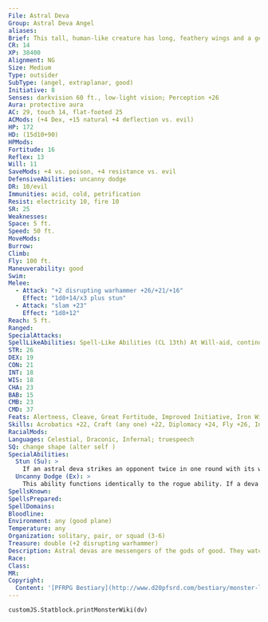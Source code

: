 ```yaml
---
File: Astral Deva
Group: Astral Deva Angel
aliases: 
Brief: This tall, human-like creature has long, feathery wings and a gentle inner radiance that makes it difficult to look directly at.
CR: 14
XP: 38400
Alignment: NG
Size: Medium
Type: outsider
SubType: (angel, extraplanar, good)
Initiative: 8
Senses: darkvision 60 ft., low-light vision; Perception +26
Aura: protective aura
AC: 29, touch 14, flat-footed 25
ACMods: (+4 Dex, +15 natural +4 deflection vs. evil)
HP: 172
HD: (15d10+90)
HPMods: 
Fortitude: 16
Reflex: 13
Will: 11
SaveMods: +4 vs. poison, +4 resistance vs. evil
DefensiveAbilities: uncanny dodge
DR: 10/evil
Immunities: acid, cold, petrification
Resist: electricity 10, fire 10
SR: 25
Weaknesses: 
Space: 5 ft.
Speed: 50 ft.
MoveMods: 
Burrow: 
Climb: 
Fly: 100 ft.
Maneuverability: good
Swim: 
Melee: 
  - Attack: "+2 disrupting warhammer +26/+21/+16"
    Effect: "1d8+14/x3 plus stun"
  - Attack: "slam +23"
    Effect: "1d8+12"
Reach: 5 ft.
Ranged: 
SpecialAttacks: 
SpellLikeAbilities: Spell-Like Abilities (CL 13th) At Will-aid, continual flame, detect evil, discern lies (DC 20), dispel evil (DC 21), dispel magic, holy aura (DC 24), holy smite (DC 20), holy word (DC 23), invisibility (self only), plane shift (DC 23), remove curse, remove disease, remove fear 7/day-cure light wounds, see invisibility 1/day-blade barrier (DC 22), heal
STR: 26
DEX: 19
CON: 21
INT: 18
WIS: 18
CHA: 23
BAB: 15
CMB: 23
CMD: 37
Feats: Alertness, Cleave, Great Fortitude, Improved Initiative, Iron Will, Power Attack, Toughness, Weapon Focus (warhammer)
Skills: Acrobatics +22, Craft (any one) +22, Diplomacy +24, Fly +26, Intimidate +24, Knowledge (planes) +22, Knowledge (religion) +19, Perception +26, Sense Motive +26, Stealth +22
RacialMods: 
Languages: Celestial, Draconic, Infernal; truespeech
SQ: change shape (alter self )
SpecialAbilities:
  Stun (Su): >
    If an astral deva strikes an opponent twice in one round with its warhammer, that creature must succeed on a DC 25 Fortitude save or be stunned for 1d6 rounds. The save DC is Strength-based.
  Uncanny Dodge (Ex): >
    This ability functions identically to the rogue ability. If a deva gains uncanny dodge from a class level, he instead gains improved uncanny dodge.
SpellsKnown: 
SpellsPrepared: 
SpellDomains: 
Bloodline: 
Environment: any (good plane)
Temperature: any
Organization: solitary, pair, or squad (3-6)
Treasure: double (+2 disrupting warhammer)
Description: Astral devas are messengers of the gods of good. They watch over planar travelers and sponsor powerful mortals, pushing them to take on good causes. A typical astral deva looks human except for its wings, though some look like other humanoid races and a rare few have even more unusual forms. An astral deva is 7-1/2 feet tall and weighs 250 pounds. Astral devas are usually created by deities from the souls of good mortals, though some souls spontaneously transform into astral devas without the intervention of a deity. Their skills and abilities make them excellent scouts and elite agents for celestial armies. They often carry long, flowing scrolls upon which are writ messages and judgments from the gods. An astral deva's scrolls frequently contain hints of prophecies and major events yet to come, and as such the devas are fiercely protective of the contents of these scrolls and let none, not even other astral devas, peruse them.
Race: 
Class: 
MR: 
Copyright:
  Content: '[PFRPG Bestiary](http://www.d20pfsrd.com/bestiary/monster-listings/outsiders/angel/astral-deva)'
---
```

```dataviewjs
customJS.Statblock.printMonsterWiki(dv)
```
